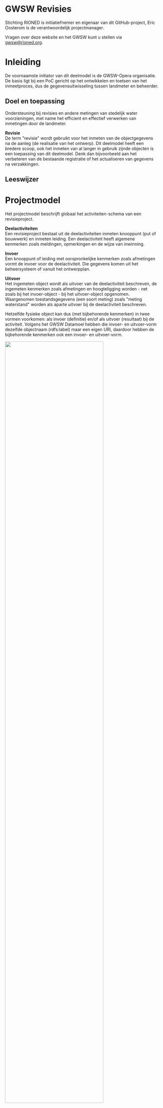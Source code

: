 # GWSW Revisies

<style>
  .symbolSmall{width:20px;height:20px;margin-right:1em;vertical-align:middle}
  .symbol{width:30px;height:30px;margin-right:1em;vertical-align:middle}
</style>

Stichting RIONED is initiatiefnemer en eigenaar van dit GitHub-project, Eric Oosterom is de verantwoordelijk projectmanager. 

Vragen over deze website en het GWSW kunt u stellen via gwsw@rioned.org. 

# Inleiding

De voornaamste initiator van dit deelmodel is de GWSW-Opera organisatie. De basis ligt bij een PoC gericht op het ontwikkelen en toetsen van het inmeetproces, dus de gegevensuitwisseling tussen landmeter en beheerder.

## Doel en toepassing

Ondersteuning bij revisies en andere metingen van stedelijk water voorzieningen, met name het efficient en effectief verwerken van inmetingen door de landmeter.

**Revisie**  
De term "revisie" wordt gebruikt voor het inmeten van de objectgegevens na de aanleg (de realisatie van het ontwerp). Dit deelmodel heeft een bredere scoop, ook het inmeten van al langer in gebruik zijnde objecten is een toepassing van dit deelmodel. Denk dan bijvoorbeeld aan het verbeteren van de bestaande registratie of het actualiseren van gegevens na verzakkingen.

## Leeswijzer

# Projectmodel

Het projectmodel beschrijft globaal het activiteiten-schema van een revisieproject.

**Deelactiviteiten**  
Een revisieproject bestaat uit de deelactiviteiten inmeten knooppunt (put of bouwwerk) en inmeten leiding.
Een deelactiviteit heeft algemene kenmerken zoals meldingen, opmerkingen en de wijze van inwinning.

**Invoer**   
Een knooppunt of leiding met oorspronkelijke kenmerken zoals afmetingen vormt de invoer voor de deelactiviteit. Die gegevens komen uit het beheersysteem of vanuit het ontwerpplan.

**Uitvoer**  
Het ingemeten object wordt als uitvoer van de deelactiviteit beschreven, de ingemeten kenmerken zoals afmetingen en hoogteligging worden - net zoals bij het invoer-object - bij het uitvoer-object opgenomen.
Waargenomen toestandsgegevens (een soort meting) zoals "meting waterstand" worden als aparte uitvoer bij de deelactiviteit beschreven. 

Hetzelfde fysieke object kan dus (met bijbehorende kenmerken) in twee vormen voorkomen: als invoer (definitie) en/of als uitvoer (resultaat) bij de activiteit.
Volgens het GWSW Datamoel hebben die invoer- en uitvoer-vorm dezelfde objectnaam (rdfs:label) maar een eigen URI, daardoor hebben de bijbehorende kenmerken ook een invoer- en uitvoer-vorm.

<img src="media/Schema Revisieproject.png" style="width:80%;height:80%" />

# Gegevensuitwisseling
Een revisieproject gebruikt gegevens met de projectdefinitie (de beschrijving van de in te meten objecten) en levert gegevens met de projectresultaten (de inmetingen) met veelal ook een verschilanalyse en een rapportage daarvan. 

<img src="media/Proces uitwisseling.png" style="width:80%;height:80%" />

## GWSW-OroX formaat
Beheersystemen kunnen veelal omgaan met een GWSW-datasets, ze exporteren of importeren dan een dataset (bestand) conform het GWSW-OroX protocol. 
Zo'n dataset is direct bruikbaar op het GWSW platform, waarmee de gegevens voor allerlei algemene toepassingen beschikbaar komen. Bijvoorbeeld kan de inhoud in GIS systemen worden gebruikt. Zie ook https://apps.gwsw.nl.

Ook de gegevens van een revisieproject kunnen via het OroX-protocol worden uitgewisseld, dat is de meest directe vorm van uitwisseling. Het complete revisieproject, zowel de definitie als de resultaten past in één dataset.

Het GWSW-OroX protocol is een speciaal formaat, ingericht op het uitwisselen via het web (linked data) en het kunnen bouwen van ontologiën, speciale datastructuren waarin de stedelijk water systemen volledig beschreven kunnen worden, zowel de systemen als de processen.

## Tussenvorm CSV of JSON 
Linked data formaten zoals het GWSW-OroX zijn vaak minder bekend bij uitvoerende partijen zoals de landmeter bij inmetingen of de cad-tekenaar bij het ontwerp van systemen.
Om die reden zijn er tussenvormen beschikbaar in bekendere formaten zoals CSV en JSON (minder bekend maar wel eenvoudig van opzet). Omzetters van CSV naar JSON en vise versa zijn algemeen beschikbaar.

Via CSV of JSON worden de gegevens uitgewisseld in aparte heen- en terug-bestanden (analoog aan de GWSW-RibX uitwisseling). Daardoor is er wel een klein nadeel vanwege enige redundantie (bijvoorbeeld projectgegevens komen dubbel voor).

In deze tussenvorm zijn er vier groepen: Project, Knooppunt, Deksel en Leiding. 
Elk uitwisselgegeven wordt geïdentificeerd door deze groep + de veldcode (zie hierna).  

**CSV**

In het CSV-formaat is het heen- en terug-bestand een zipfile met daarin voor elke groep een apart CSV-bestand. 
De veldcode per groep is de kolomheader in het CSV-bestand.

**Voorbeeld Project.csv uit bestand heen.zip**  
<div class="box"><pre>
Naam;Opdrachtgever;Contractnummer;Omschrijving;Contactpersoon
"Project A";"Opdrachtgever B";"Contract C";"Omschrijving E";"Persoon F"
</pre></div>

**JSON**

In JSON-vorm is elke groep een object binnen het omvattende JSON-object, elk groep-object bevat vervolgens een object-array met daarin objecten met elementnamen conform de veldcode.
In het JSON-formaat is een heen- en terug-bestand een tekstfile met daarin de JSON-string.

**Voorbeeld bestand heen.json**  
<div class="box"><pre>
{
  "Project": [
    {"Naam": "Project A", "Opdrachtgever": "Opdrachtgever B", "Contractnummer": "Contract C", "Omschrijving": "Omschrijving E", "Contactpersoon": "Persoon F"},
  ],
  "Knooppunt": [
  ],
  "Deksel": [
  ],
  "Leiding": [
  ],
}
</pre></div>

In de volgende tabellen staan de uitwisselgegevens per groep, de veldcode identificeert dus het gegeven per groep.

**Project**  

| Veldcode       | Omschrijving         | Waarde in RDF-termen                                  | Opmerking                                  |
|----------------|----------------------|-------------------------------------------------------|--------------------------------------------|
| Naam           | Naam project         | rdfs:label bij rev:Revisieproject                     | in Opera Project_Id                        |
| Opdrachtgever  | Opdrachtgever        | rdfs:label bij gwsw:Opdrachtgever                     |                                            |
| Contractnummer | Contractnummer       | gwsw:hasValue bij gwsw:ProjectreferentieOpdrachtnemer |                                            |
| Omschrijving   | Omschrijving project | rdfs:comment bij rev:Revisieproject                   | in Opera Projectomschrijving               |
| Contactpersoon | Contactpersoon       | rdfs:label bij gwsw:Contactpersoon                    | in Opera ProjectAdministratorOpdrachtgever |

**Knooppunt** (Put of Bouwwerk)  

| Veldcode             | Omschrijving              | Waarde in RDF-termen                                              | Opmerking                    |
|----------------------|---------------------------|-------------------------------------------------------------------|------------------------------|
| Type                 | Type put of bouwwerk      | rdf:type van gwsw:Put of gwsw:Bouwwerk                            | in Opera SoortPut            |
| Vorm                 | Vorm put of bouwwerk      | gwsw:hasReference bij gwsw:VormPut of gwsw:VormBouwwerk           | in Opera VormPut             |
| Breedte              | Breedte put of bouwwerk   | gwsw:hasValue bij gwsw:BreedtePut of gwsw:BreedteBouwwerk         | in Opera BreedtePut          |
| Lengte               | Lengte put of bouwwerk    | gwsw:hasValue bij gwsw:LengtePut of gwsw:LengteBouwwerk           | in Opera LengtePut           |
| Materiaal            | Materiaal put of bouwwerk | gwsw:hasReference bij gwsw:MateriaalPut of gwsw:MateriaalBouwwerk | in Opera MateriaalPut        |
| Bodemprofiel         | Bodemprofiel              | gwsw:hasReference bij gwsw:Bodemprofiel                           | Vanaf GWSW 1.6.1             |
| Naam                 | Naam put of bouwwerk      | rdfs:label bij gwsw:Knooppunt                                     | in Opera Knooppuntreferentie |
| X                    | X coördinaat              | gwsw:hasValue bij gwsw:Punt                                       | in Opera X_coordinaat        |
| Y                    | Y coördinaat              | gwsw:hasValue bij gwsw:Punt                                       | in Opera Y_coordinaat        |
| Z                    | Z coördinaat              | gwsw:hasValue bij gwsw:Punt                                       | in Opera Z_coordinaat        |
| Hoogte               | Hoogte knooppunt          | gwsw:hasValue bij gwsw:HoogtePut of gwsw:HoogteBouwwerk           |                              |
| StatusFunctioneren   | Status functioneren       | gwsw:hasReference bij gwsw:StatusFunctioneren                     |                              |
| TypeStelsel          | Type stelsel              | rdf:type bij gwsw:Stelsel                                         |                              |
| Constructieonderdeel | Constructieonderdeel      | rdf:type bij gwsw:Constructieonderdeel                            |                              |
| Drempelniveau        | Drempelniveau             | gwsw:hasValue bijgwsw:Drempelniveau                               |                              |
| Melding              | Melding meting knooppunt  | gwsw:hasReference bij rev:MeldingMetingKnooppunt                  | in Opera MeldingPut          |
| WijzeVanInwinning    | Wijze van inwinning       | gwsw:hasReference bij gwsw:WijzeVanInwinning                      |                              |
| DatumInwinning       | Datum inwinning           | gwsw:hasValue bij gwsw:DatumInwinning                             |                              |
| Waterstand           | Meting waterstand         | gwsw:hasValue bij rev:MetingWaterstand                            |                              |
| HoogteStellaag       | Hoogte stellaag           | gwsw:hasValue van gwsw:HoogteStellaag                             | Vanaf GWSW 1.6.1             |
| Fotoreferentie       | Fotoreferentie            | rdfs:seeAlso bij URI-knooppunt                                    |                              |
| Opmerking            | Opmerking                 | gwsw:hasValue bij gwsw:Opmerking                                  | in Opera rdfs:comment        |

**Deksel**  

| Veldcode  | Omschrijving              | Waarde in RDF-termen                          | Opmerking                    |
|-----------|---------------------------|-----------------------------------------------|------------------------------|
| Naam      | Naam put of bouwwerk      | rdfs:label bij gwsw:Knooppunt                 | in Opera Knooppuntreferentie |
| Type      | Type deksel               | rdf:type van gwsw:Afdekking                   | in Opera SoortDeksel         |
| Vorm      | Vorm deksel               | gwsw:hasReference bij gwsw:VormDeksel         | in Opera VormDeksel          |
| Lengte    | Lengte deksel             | gwsw:hasValue bij gwsw:LengteDeksel           | in Opera LengteDeksel        |
| Breedte   | Breedte deksel            | gwsw:hasValue bij gwsw:BreedteDeksel          | in Opera BreedteDeksel       |
| Materiaal | Materiaal deksel          | gwsw:hasReference bij gwsw:MateriaalDeksel    | in Opera MateriaalDeksel     |
| Melding   | Melding bij meting deksel | gwsw:hasReference bij rev:MeldingMetingDeksel | in Opera MeldingDeksel       |
| Opmerking | Opmerking                 | gwsw:hasValue bij gwsw:Opmerking              | in Opera rdfs:comment        |

**Leiding**  

| Veldcode           | Omschrijving            | Waarde in RDF-termen                           | Opmerking                     |
|--------------------|-------------------------|------------------------------------------------|-------------------------------|
| Naam               | Naam leiding            | rdfs:label bij gwsw:Leiding                    | in Opera Leiding_id           |
| NaamKnooppuntBegin | Naam knooppunt begin    | gwsw:hasConnection met URI-BeginpuntLeiding    | in Opera Knooppuntreferentie1 |
| NaamKnooppuntEind  | Naam knooppunt eind     | gwsw:hasConnection met URI-EindpuntLeiding     | in Opera Knooppuntreferentie2 |
| BobKnooppuntBegin  | Bob bij knooppunt begin | hasValue van gwsw:BobBeginpuntLeiding          | in Opera BobBeginpuntLeiding  |
| BobKnooppuntEind   | Bob bij knooppunt eind  | hasValue van gwsw:BobEindpuntLeiding           | in Opera BobEindpuntLeiding   |
| BbbKnooppuntBegin  | Bbb bij knooppunt begin | hasValue van rev:BbbBeginpuntLeiding           | in Opera BbbBeginpuntLeiding  |
| BbbKnooppuntEind   | Bbb bij knooppunt eind  | hasValue van rev:BbbEindpuntLeiding            | in Opera BbbEindpuntLeiding   |
| StatusFunctioneren | Status functioneren     | gwsw:hasReference bij gwsw:StatusFunctioneren  |                               |
| TypeStelsel        | Type stelsel            | rdf:type van gwsw:Stelsel                      |                               |
| Type               | Type leiding            | rdf:type van gwsw:Leiding                      | in Opera Leidingtype          |
| Vorm               | Vorm leiding            | gwsw:hasReference bij gwsw:Vorm                | in Opera VormLeiding          |
| Hoogte             | Hoogte leiding          | gwsw:hasValue bij gwsw:Hoogte                  | in Opera HoogteLeiding        |
| Breedte            | Breedte leiding         | gwsw:hasValue bij gwsw:Breedte                 | in Opera BreedteLeiding       |
| Materiaal          | Materiaal leiding       | gwsw:hasReference bij gwsw:Materiaal           | in Opera MateriaalLeiding     |
| Melding            | Melding meting leiding  | gwsw:hasReference bij rev:MeldingMetingLeiding | in Opera MeldingLeiding       |
| Fotoreferentie     | Fotoreferentie          | rdfs:seeAlso bij URI-knooppunt                 |                               |
| WijzeVanInwinning  | Wijze van inwinning     | gwsw:hasReference bij gwsw:WijzeVanInwinning   |                               |
| DatumInwinning     | Datum inwinning         | gwsw:hasValue bij gwsw:DatumInwinning          |                               |
| Opmerking          | Opmerking               | gwsw:hasValue bij gwsw:Opmerking               | in Opera rdfs:comment         |

Veel URI's staan al in het GWSW datamodel, voor het deelmodel Revisies zijn ook een aantal nieuwe concepten uitgewerkt 
(in de tabellen hiervoor staan al enkele nieuwe concepten, herkenbaar aan de prefix rev:).

Een overzicht van de nieuwe concepten (exclusief in deelmodel GWSW-Revisies):

| URI                    | Naam                              | Definitie                                                                                | Opmerking |
|------------------------|-----------------------------------|------------------------------------------------------------------------------------------|-----------|
| Revisieproject         | Revisieproject                    |                                                                                          |           |
| InmetenKnooppunt       | Inmeten knooppunt                 | Inmeten van een put of bouwwerk met eventuele deksel (deelactiviteit van Revisieproject) |           |
| InmetenLeiding         | Inmeten leiding                   | Inmeten van een leiding (deelactiviteit van Revisieproject)                              |           |
| MetingWaterstand       | Meting waterstand                 | De gemeten waterstand tov de constructiebodem                                            | \[mm]     |
| MeldingMetingKnooppunt | Melding bij meting knooppunt      | Voorgedefinieerde meldingen bij de meting van een put of bouwwerk                        |           |
| MeldingMetingDeksel    | Melding bij meting deksel         | Voorgedefinieerde meldingen bij de meting van een deksel                                 |           |
| MeldingMetingLeiding   | Melding bij meting leiding        | Voorgedefinieerde meldingen bij de meting van een leiding                                |           |
| BbbBeginpuntLeiding    | Binnenbovenkant beginpunt leiding | Het niveau van de binnenbovenkant bij het topologische beginpunt                         | \[m.nap]  |
| BbbEindpuntLeiding     | Binnenbovenkant eindpunt leiding  | Het niveau van de binnenbovenkant bij het topologische eindpunt                          | \[m.nap]  |

# GWSW Datamodel

## Datamodel Revisies in RDF

Hieronder staat het eerste concept model met daarin alleen de toegevoegde revisie-concepten (in de uitgewerkte versies wordt de prefix rev: vervangen door gwsw: ).  

De uitwerking van het complete deelmodel GWSW-Revisies staat onder https://data.gwsw.nl/Revisies.

<div class="example"><div class="example-title marker">Datamodel: Revisieproject</div><pre>

rev:Revisieproject rdf:type owl:Class ; 
  rdfs:subClassOf gwsw:Project ;
  rdfs:label "Revisieproject";
  skos:definition "Revisieproject" ;
  rdfs:subClassOf \[ \# Kardinaliteits-restricie op activiteit InmetenKnooppunt (min=0)
    rdf:type owl:Restriction ;
    owl:onClass rev:InmetenKnooppunt ;
    owl:onProperty gwsw:hasPart ;
    owl:minQualifiedCardinality "0"^^xsd:nonNegativeInteger ;
  ] ;
  rdfs:subClassOf \[ \# Kardinaliteits-restricie op activiteit InmetenLeiding (min=0)
    rdf:type owl:Restriction ;
    owl:onClass rev:InmetenLeiding ;
    owl:onProperty gwsw:hasPart ;
    owl:minQualifiedCardinality "0"^^xsd:nonNegativeInteger ;
  ] ;
  skos:scopeNote rev:Cof_REV; \# Nieuw concept in deelmodel GWSW-Revisies
.
rev:InmetenKnooppunt rdf:type owl:Class ;
  rdfs:subClassOf gwsw:Meten ;
  rdfs:label "Inmeten knooppunt" ;
  skos:definition "Landmeetkundige inmeting van een put of bouwwerk" ;
  rdfs:subClassOf \[ \# Kardinaliteits-restricie op activiteit Revisieproject (exact=1)
    rdf:type owl:Restriction ;
    owl:onClass rev:Revisieproject ;
    owl:onProperty gwsw:isPartOf ;
    owl:qualifiedCardinality "1"^^xsd:nonNegativeInteger ;
  ] ;
  rdfs:subClassOf \[ \# Kardinaliteits-restricie op kenmerk WijzeVanInwinning (exact=1)
    rdf:type owl:Restriction ;
    owl:onClass gwsw:WijzeVanInwinning ;
    owl:onProperty gwsw:hasAspect ;
    owl:qualifiedCardinality "1"^^xsd:nonNegativeInteger ;
  ] ;
  rdfs:subClassOf \[ \# Kardinaliteits-restricie op kenmerk DatumInwinning (exact=1)
    rdf:type owl:Restriction;
    owl:onClass gwsw:DatumInwinning;
    owl:onProperty gwsw:hasAspect;
    owl:qualifiedCardinality "1"^^xsd:nonNegativeInteger ;
  ] ;
  rdfs:subClassOf \[ \# Kardinaliteits-restricie op fysiek object Put (projectdefinitie) (max=1)
    rdf:type owl:Restriction ;
    owl:onClass gwsw:Put ;
    owl:onProperty gwsw:hasInput ;
    owl:maxQualifiedCardinality "1"^^xsd:nonNegativeInteger ;
  ] ;
  rdfs:subClassOf \[ \# Kardinaliteits-restricie op fysiek object Bouwwerk (projectdefinitie) (max=1)
    rdf:type owl:Restriction ;
    owl:onClass gwsw:Bouwwerk ;
    owl:onProperty gwsw:hasInput ;
    owl:maxQualifiedCardinality "1"^^xsd:nonNegativeInteger ;
  ] ;
  rdfs:subClassOf \[ \# Kardinaliteits-restricie op fysiek object Put (projectresultaat) (max=1, kan ook Bouwwerk zijn)
    rdf:type owl:Restriction ;
    owl:onClass gwsw:Put ;
    owl:onProperty gwsw:hasOutput ;
    owl:maxQualifiedCardinality "1"^^xsd:nonNegativeInteger ;
  ] ;
  rdfs:subClassOf \[ \# Kardinaliteits-restricie op fysiek object Bouwwerk (projectresultaat) (max=1, kan ook Put zijn)
    rdf:type owl:Restriction ;
    owl:onClass gwsw:Bouwwerk ;
    owl:onProperty gwsw:hasOutput ;
    owl:maxQualifiedCardinality "1"^^xsd:nonNegativeInteger ;
  ] ;
  rdfs:subClassOf \[ \# Kardinaliteits-restricie op kenmerk MeldingMetingKnooppunt (max=1)
    rdf:type owl:Restriction ;
    owl:onClass rev:MeldingMetingKnooppunt ;
    owl:onProperty gwsw:hasAspect ;
    owl:maxQualifiedCardinality "1"^^xsd:nonNegativeInteger ;
  ] ;
  rdfs:subClassOf \[ \# Kardinaliteits-restricie op kenmerk MeldingMetingDeksel (min=0, er kunnen meerdere (niet geïdentificeerde) deksels zijn)
    rdf:type owl:Restriction ;
    owl:onClass rev:MeldingMetingDeksel ;
    owl:onProperty gwsw:hasAspect ;
    owl:minQualifiedCardinality "0"^^xsd:nonNegativeInteger ;
  ] ;
  rdfs:subClassOf \[ \# Kardinaliteits-restricie op kenmerk Opmerking (min=0, er kunnen er meerdere zijn)
    rdf:type owl:Restriction ;
    owl:onClass gwsw:Opmerking ;
    owl:onProperty gwsw:hasAspect ;
    owl:minQualifiedCardinality "0"^^xsd:nonNegativeInteger ;
  ] ;
  skos:scopeNote rev:Cof_REV; \# Nieuw concept in deelmodel GWSW-Revisies
.
rev:InmetenLeiding rdf:type owl:Class ;
  rdfs:subClassOf gwsw:Meten ;
  rdfs:label "Inmeten leiding" ;
  skos:definition "Landmeetkundige inmeting van een leiding" ;
  rdfs:subClassOf \[ \# Kardinaliteits-restricie op activiteit Revisieproject (exact=1)
    rdf:type owl:Restriction ;
    owl:onClass rev:Revisieproject ;
    owl:onProperty gwsw:isPartOf ;
    owl:qualifiedCardinality "1"^^xsd:nonNegativeInteger ;
  ] ;
  rdfs:subClassOf \[ \# Kardinaliteits-restricie op kenmerk WijzeVanInwinning (exact=1)
    rdf:type owl:Restriction;
    owl:onClass gwsw:WijzeVanInwinning;
    owl:onProperty gwsw:hasAspect ;
    owl:qualifiedCardinality "1"^^xsd:nonNegativeInteger ;
  ] ;
  rdfs:subClassOf \[ \# Kardinaliteits-restricie op kenmerk DatumInwinning (exact=1)
    rdf:type owl:Restriction ;
    owl:onClass gwsw:DatumInwinning ;
    owl:onProperty gwsw:hasAspect ;
    owl:qualifiedCardinality "1"^^xsd:nonNegativeInteger ;
  ] ;
  rdfs:subClassOf \[ \# Kardinaliteits-restricie op fysiek object Leiding (projectdefinitie) (max=1)
    rdf:type owl:Restriction ;
    owl:onClass gwsw:Leiding ;
    owl:onProperty gwsw:hasInput ;
    owl:maxQualifiedCardinality "1"^^xsd:nonNegativeInteger ;
  ] ;
  rdfs:subClassOf \[ \# Kardinaliteits-restricie op fysiek object Leiding (projectresultaat) (exact=1)
    rdf:type owl:Restriction ;
    owl:onClass gwsw:Leiding ;
    owl:onProperty gwsw:hasOutput ;
    owl:qualifiedCardinality "1"^^xsd:nonNegativeInteger ;
  ] ;
  rdfs:subClassOf \[ \# Kardinaliteits-restricie op kenmerk MeldingMetingLeiding (max=1)
    rdf:type owl:Restriction ;
    owl:onClass rev:MeldingMetingLeiding ;
    owl:onProperty gwsw:hasAspect ;
    owl:maxQualifiedCardinality "1"^^xsd:nonNegativeInteger ;
  ] ;
  rdfs:subClassOf \[ \# Kardinaliteits-restricie op kenmerk Opmerking (min=0, er kunnen er meerdere zijn)
    rdf:type owl:Restriction ;
    owl:onClass gwsw:Opmerking ;
    owl:onProperty gwsw:hasAspect ;
    owl:minQualifiedCardinality "0"^^xsd:nonNegativeInteger ;
  ] ;
  skos:scopeNote rev:Cof_REV; \# Nieuw concept in deelmodel GWSW-Revisies
.
rev:MeldingMetingKnooppunt rdf:type owl:Class ; 
  rdfs:subClassOf gwsw:Kenmerk ;
  rdfs:label "Melding meting knooppunt";
  skos:definition "Melding bij meting van put of bouwwerk";
  rdfs:subClassOf \[ \# Kardinaliteits-restricie op activiteit InmetenKnooppunt (exact=1)
    rdf:type owl:Restriction ;
    owl:onClass rev:InmetenKnooppunt ;
    owl:onProperty gwsw:isAspectOf ;
    owl:qualifiedCardinality "1"^^xsd:nonNegativeInteger ;
  ] ;
  skos:scopeNote rev:Cof_REV; \# Nieuw concept in deelmodel GWSW-Revisies
.
rev:MeldingMetingDeksel rdf:type owl:Class ; 
  rdfs:subClassOf gwsw:Kenmerk ;
  rdfs:label "Melding meting deksel" ;
  skos:definition "Melding bij meting van putdeksel" ;
  rdfs:subClassOf \[ \# Kardinaliteits-restricie op activiteit InmetenKnooppunt (exact=1)
    rdf:type owl:Restriction ;
    owl:onClass rev:InmetengKnooppunt ;
    owl:onProperty gwsw:isAspectOf ;
    owl:qualifiedCardinality "1"^^xsd:nonNegativeInteger ;
  ] ;
  skos:scopeNote rev:Cof_REV; \# Nieuw concept in deelmodel GWSW-Revisies
.
rev:MeldingMetingLeiding rdf:type owl:Class ; 
  rdfs:subClassOf gwsw:Kenmerk ;
  rdfs:label "Melding meting leiding" ;
  skos:definition "Melding bij meting van leiding" ;
  rdfs:subClassOf \[ \# Kardinaliteits-restricie op activiteit InmetenLeiding (exact=1)
    rdf:type owl:Restriction ;
    owl:onClass rev:InmetenLeiding ;
    owl:onProperty gwsw:isAspectOf ;
    owl:qualifiedCardinality "1"^^xsd:nonNegativeInteger ;
  ] ;
  skos:scopeNote rev:Cof_REV; \# Nieuw concept in deelmodel GWSW-Revisies
.
rev:MetingWaterstand rdf:type owl:Class ; 
  rdfs:subClassOf gwsw:Kenmerk ;
  rdfs:label "Gemeten waterstand bij revisie-object" ;
  skos:definition "Gemeten waterstand bij de meting van een object, de hoogte tov de bodem";
  rdfs:subClassOf \[ \# Kardinaliteits-restricie op activiteit InmetenKnooppunt (exact=1)
    rdf:type owl:Restriction ;
    owl:onClass gwsw:Put ;
    owl:onProperty gwsw:isAspectOf ;
    owl:qualifiedCardinality "1"^^xsd:nonNegativeInteger ;
  ] ;
  skos:scopeNote rev:Cof_REV; \# Nieuw concept in deelmodel GWSW-Revisies
.
rev:BbbBeginpuntLeiding rdf:type owl:Class ; 
  rdfs:subClassOf gwsw:Kenmerk ;
  rdfs:label "B.b.b. beginpunt leiding" ;
  skos:definition "Niveau binnenbovenkant buis ter plaatse van het beginpunt" ;
  rdfs:subClassOf \[ \# Kardinaliteits-restricie op topologisch element BeginpuntLeiding (exact=1)
    rdf:type owl:Restriction ;
    owl:onClass gwsw:BeginpuntLeiding ;
    owl:onProperty gwsw:isAspectOf ;
    owl:qualifiedCardinality "1"^^xsd:nonNegativeInteger ;
  ] ;
  skos:scopeNote rev:Cof_REV; \# Nieuw concept in deelmodel GWSW-Revisies
.
rev:BbbEindpuntLeiding rdf:type owl:Class ; 
  rdfs:subClassOf gwsw:Kenmerk ;
  rdfs:label "B.b.b. eindpunt leiding" ;
  skos:definition "Niveau binnenbovenkant buis ter plaatse van het eindpunt" ;
  rdfs:subClassOf \[ \# Kardinaliteits-restricie op topologisch element EinduntLeiding (exact=1)
    rdf:type owl:Restriction ;
    owl:onClass gwsw:EindpuntLeiding ;
    owl:onProperty gwsw:isAspectOf ;
    owl:qualifiedCardinality "1"^^xsd:nonNegativeInteger ;
  ] ;
  skos:scopeNote rev:Cof_REV; \# Nieuw concept in deelmodel GWSW-Revisies
.
</pre> </div>

## Projectmodel revisies in RDF

Als we de meetgegevens combineren met het eerder beschreven projectmodel kan een GWSW-dataset worden opgebouwd.
Zo'n GWSW-dataset omvat de uitwisseling binnen het volledige project, dus zowel de gegevens van de heen- als van de terug-levering.  

Het ziet er dan als volgt uit (in één GWSW-dataset):

<div class="example-dataset"><div class="example-title marker">Dataset: Voorbeeld revisieproject</div><pre>

\# ex: - prefix met de individuen, de objecten in de projectdefintie en in het terrein
\# gwsw: - bestaande gwsw-concepten
\# rev: - concepten in deelmodel GWSW-Revisies
\# rdf: / rdfs: - generieke RDF-concepten

{ex:01} \# Revisieproject
  rdfs:label {Project.Naam} ;
  rdf:type rev:Revisieproject ;
  gwsw:isOutputOf \[ rdf:type gwsw:Opdrachtgever ; rdfs:label {Project.Opdrachtgever} ; ] ;
  gwsw:hasAspect \[ rdf:type rev:Contractnummer ; gwsw:hasValue {Project.Contractnummer} ; ] ;
  gwsw:isOutputOf \[ rdf:type gwsw:Contactpersoon ; rdfs:label {Project.Contactpersoon} ; ] ;
  rdfs:comment {Project.Omschrijving} ;
.
{ex:10} \# Inmeten knooppunt - activiteit
  gwsw:isPartOf {ex:01} ; 
  rdf:type rev:InmetenKnooppunt ;
.
{ex:10} \# Inmeten knooppunt - projectdefinitie (heen)
  gwsw:hasInput {ex:11i} ;
.
{ex:10} \# Inmeten knooppunt - resultaat (terug)
  gwsw:hasOutput {ex:11o} ; \# Gebruik een andere URI dan ex:11i, ook bij hetzelfde knooppunt (houdt dezelfde naam)
  gwsw:hasAspect \[ rdf:type gwsw:WijzeVanInwinning ; gwsw:hasReference {InmetenKnooppunt.WijzeVanInwinning}; ] ;
  gwsw:hasAspect \[ rdf:type gwsw:DatumInwinning ; gwsw:hasValue {InmetenKnooppunt.DatumInwinning} ; ] ;
  rdfs:seeAlso {InmetenKnooppunt.FotoReferentie} ;
  gwsw:hasAspect \[ rdf:type rev:MeldingMetingKnooppunt ; gwsw:hasValue {Knooppunt.Melding} ; ] ;
  gwsw:hasAspect \[ rdf:type rev:MeldingMetingDeksel ; gwsw:hasValue {Deksel.Melding} ; ] ;
  gwsw:hasAspect \[ rdf:type gwsw:Opmerking ; gwsw:hasValue {InmetenKnooppunt.Opmerking} ; ] ;
.
{ex:11i/ex:11o} \# Knooppunt heen en terug
  rdf:type {Knooppunt.Type} ; /# Ga hier uit van supertype gwsw:Put 
  rdfs:label {Knooppunt.Naam} ;
  gwsw:hasAspect \[ rdf:type gwsw:VormPut ; gwsw:hasReference {Knooppunt.Vorm} ; ] ;
  gwsw:hasAspect \[ rdf:type gwsw:BreedtePut ; gwsw:hasValue {Knooppunt.Breedte} ; ] ;
  gwsw:hasAspect \[ rdf:type gwsw:LengtePut ; gwsw:hasValue {Knooppunt.Lengte} ; ] ;
  gwsw:hasAspect \[ rdf:type gwsw:MateriaalPut ; gwsw:hasReference {Knooppunt.Materiaal} ; ] ;
  gwsw:hasPart \[ rdf:type gwsw:Stroomprofiel; gwsw:hasAspect \[ rdf:type gwsw:VormStroomprofiel ; gwsw:hasReference {Knooppunt.Stroomprofiel} ; ] ; ] ;
  gwsw:hasPart \[ rdf:type gwsw:Stellaag; gwsw:hasAspect \[ rdf:type gwsw:HoogteStellaag ; gwsw:hasValue {Knooppunt.Stellaag} ; ] ; ] ;
  gwsw:hasAspect \[ rdf:type gwsw:HoogtePut ; gwsw:hasValue {Knooppunt.Hoogte} ; ] ;
  gwsw:hasAspect \[ rdf:type gwsw:StatusFunctioneren ; gwsw:hasReference {Knooppunt.StatusFunctioneren} ; ] ;
  gwsw:isPartOf \[ rdf:type {Knooppunt.TypeStelsel}; ] ;
  gwsw:hasPart \[ rdf:type {Knooppunt.Constructieonderdeel}; gwsw:hasAspect \[ rdf:type gwsw:Drempelniveau ; gwsw:hasValue {Knooppunt.Drempelniveau} ; ] ; ] ;
.
{ex:11i/ex:11o} \# Knooppunt heen en terug: de verbinding
  gwsw:hasAspect {ex:12i/ex:12o} ;
.
{ex:12i/ex:12o} 
  rdf:type gwsw:Putorientatie ;
  gwsw:hasAspect \[ rdf:type gwsw:Punt ; gwsw:hasValue "gml:Point {Knooppunt.X} {Knooppunt.Y} {Knooppunt.Z}" ; ] ;
.
{ex:11o} \# Knooppunt terug
  gwsw:hasAspect \[ rdf:type rev:MetingWaterstand ; gwsw:hasValue {Knooppunt.MetingWaterstand} ; ] ;
.
{ex:13i/ex:13o} \# Deksel heen en terug 
  rdf:type {Deksel.Type} ;
  gwsw:isPartOf {ex:11i/i11o} ; # Afleiden uit {Deksel.NaamKnooppunt}
  gwsw:hasAspect \[ rdf:type gwsw:VormDeksel ; gwsw:hasReference {Deksel.Vorm} ; ] ;
  gwsw:hasAspect \[ rdf:type gwsw:BreedteDeksel ; gwsw:hasValue {Deksel.Breedte} ; ] ;
  gwsw:hasAspect \[ rdf:type gwsw:LengteDeksel ; gwsw:hasValue {Deksel.Lengte} ; ] ;
  gwsw:hasAspect \[ rdf:type gwsw:MateriaalDeksel ; gwsw:hasReference {Deksel.Materiaal} ; ] ;
.
{ex:20} \# Inmeten Leiding - activiteit
  gwsw:isPartOf {ex:01} ; 
  rdf:type rev:InmetenLeiding ;
.
{ex:20} \# Inmeten Leiding - projectdefinitie (heen)
  gwsw:hasInput {ex:21i} ;
.
{ex:20} \# InmetenLeiding: - resultaat (terug)
  gwsw:hasOutput {ex:21o} ; \# Gebruik een andere URI dan ex:21i, ook bij dezelfde leiding (houdt dezelfde naam)
  gwsw:hasAspect \[ rdf:type gwsw:WijzeVanInwinning ; gwsw:hasReference {Leiding.WijzeVanInwinning}; ] ;
  gwsw:hasAspect \[ rdf:type gwsw:DatumInwinning ; gwsw:hasValue {Leiding.DatumInwinning} ; ] ;
  gwsw:hasAspect \[ rdf:type rev:MeldingMetingLeiding ; gwsw:hasValue {Leiding.Melding} ; ] ;
  gwsw:hasAspect \[ rdf:type gwsw:Opmerking ; gwsw:hasValue {Leiding.Opmerking} ; ] ;
  rdfs:seeAlso {Leiding.FotoReferentie} ;
.
{ex:21i/ex:21o} \# Leiding heen en terug
  rdf:type {Leiding.Type} ;
  rdfs:label {Leiding.Naam} ;
  gwsw:hasAspect \[ rdf:type gwsw:StatusFunctioneren ; gwsw:hasReference {Leiding.StatusFunctioneren} ; ] ;
  gwsw:isPartOf \[ rdf:type {Leiding.TypeStelsel}; ] ;
  gwsw:hasAspect \[ rdf:type gwsw:VormLeiding ; gwsw:hasReference {Leiding.Vorm} ; ] ;
  gwsw:hasAspect \[ rdf:type gwsw:HoogteLeiding ; gwsw:hasValue {Leiding.Hoogte} ; ] ;
  gwsw:hasAspect \[ rdf:type gwsw:BreedteLeiding ; gwsw:hasValue {Leiding.Breedte} ; ] ;
  gwsw:hasAspect \[ rdf:type gwsw:MateriaalLeiding ; gwsw:hasReference {Leiding.Materiaal} ; ] ;
.
{ex:21i/ex:21o} \# Leiding heen en terug: de verbinding
  gwsw:hasAspect {ex:22} ;
.
{ex:22} 
  rdf:type gwsw:Leidingorientatie ; \# Afleiden uit {Leiding.KnooppuntBegin} en {Leiding.KnooppuntEind} 
  gwsw:hasAspect \[ rdf:type gwsw:Lijn ; gwsw:hasValue "gml:LineString {Knooppunt.X} {Knooppunt.Y} {Knooppunt.Z}, {Knooppunt.X} {Knooppunt.Y} {Knooppunt.Z}" ; ] ;
  gwsw:hasPart {ex:23} ;
  gwsw:hasPart {ex:24} ;
.
{ex:23} \# Leiding heen en terug: beginpunt
  rdf:type gwsw:BeginpuntLeiding ; 
  gwsw:hasConnection {ex:12} ; \# Afleiden uit {Leiding.KnooppuntBegin}
  gwsw:hasAspect \[ rdf:type gwsw:BobBeginpuntLeiding ; gwsw:hasValue {Leiding.BobKnooppuntBegin} ; ] ;
.
{ex:24} \# Leiding heen en terug: eindpunt 
  rdf:type gwsw:EindpuntLeiding ; 
  gwsw:hasConnection {ex:12} ; \# Afleiden uit {Leiding.KnooppuntEind} {ex:12} is natuurlijk een andere put
  gwsw:hasAspect \[ rdf:type gwsw:BobEindpuntLeiding ; gwsw:hasValue {Leiding.BobKnooppuntEind} ; ] ;
.
{ex:241} \# Beginpunt terug
  gwsw:hasAspect \[ rdf:type rev:BbbBeginpuntLeiding ; gwsw:hasValue {Leiding.BbbKnooppuntBegin} ; ] ;
.
{ex:24o} \# Eindpunt terug
  gwsw:hasAspect \[ rdf:type rev:BbbEindpuntLeiding ; gwsw:hasValue {Leiding.BbbKnooppuntEind} ; ] ;
.
 </pre> </div>



